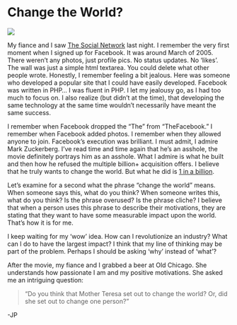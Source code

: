 <!--
id: 1291554735
link: http://techneur.com/post/1291554735/change-the-world
slug: change-the-world
date: Mon Oct 11 2010 10:15:06 GMT-0500 (CDT)
publish: 2010-10-011
tags: facebook, change-the-world
-->


Change the World?
=================

![](http://media.tumblr.com/tumblr_la45byQ2lT1qzbc4f.jpg)

My fiance and I saw [The Social
Network](http://www.imdb.com/title/tt1285016/) last night. I remember
the very first moment when I signed up for Facebook. It was around March
of 2005. There weren’t any photos, just profile pics. No status updates.
No ‘likes’. The wall was just a simple html textarea. You could delete
what other people wrote. Honestly, I remember feeling a bit jealous.
Here was someone who developed a popular site that I could have easily
developed. Facebook was written in PHP… I was fluent in PHP. I let my
jealousy go, as I had too much to focus on. I also realize (but didn’t
at the time), that developing the same technology at the same time
wouldn’t necessarily have meant the same success.

I remember when Facebook dropped the “The” from “TheFacebook.” I
remember when Facebook added photos. I remember when they allowed anyone
to join. Facebook’s execution was brilliant. I must admit, I admire Mark
Zuckerberg. I’ve read time and time again that he’s an asshole, the
movie definitely portrays him as an asshole. What I admire is what he
built and then how he refused the multiple billion+ acquisition offers.
I believe that he truly wants to change the world. But what he did is [1
in a
billion](http://under30ceo.com/you-do-not-want-to-be-the-next-mark-zuckerberg/). 

Let’s examine for a second what the phrase “change the world” means.
When someone says this, what do you think? When someone writes this,
what do you think? Is the phrase overused? Is the phrase cliche? I
believe that when a person uses this phrase to describe their
motivations, they are stating that they want to have some measurable
impact upon the world. That’s how it is for me.

I keep waiting for my ‘wow’ idea. How can I revolutionize an industry?
What can I do to have the largest impact? I think that my line of
thinking may be part of the problem. Perhaps I should be asking ‘why’
instead of ‘what’?

After the movie, my fiance and I grabbed a beer at Old Chicago. She
understands how passionate I am and my positive motivations. She asked
me an intriguing question:

> “Do you think that Mother Teresa set out to change the world? Or, did
> she set out to change one person?” 

-JP

